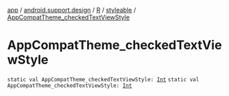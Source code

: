[app](../../../index.md) / [android.support.design](../../index.md) / [R](../index.md) / [styleable](index.md) / [AppCompatTheme_checkedTextViewStyle](./-app-compat-theme_checked-text-view-style.md)

# AppCompatTheme_checkedTextViewStyle

`static val AppCompatTheme_checkedTextViewStyle: `[`Int`](https://kotlinlang.org/api/latest/jvm/stdlib/kotlin/-int/index.html)
`static val AppCompatTheme_checkedTextViewStyle: `[`Int`](https://kotlinlang.org/api/latest/jvm/stdlib/kotlin/-int/index.html)